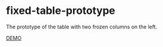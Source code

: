# fixed-table-prototype
The prototype of the table with two frozen columns on the left.

[DEMO](https://alissa9090.github.io/fixed-table-prototype/)
